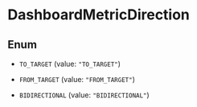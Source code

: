 

# DashboardMetricDirection

## Enum


* `TO_TARGET` (value: `"TO_TARGET"`)

* `FROM_TARGET` (value: `"FROM_TARGET"`)

* `BIDIRECTIONAL` (value: `"BIDIRECTIONAL"`)



